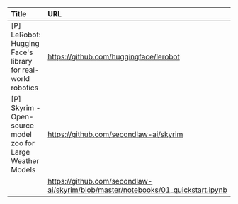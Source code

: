| Title                                                       | URL                                                                              |   Score | Date                |
|:------------------------------------------------------------|:---------------------------------------------------------------------------------|--------:|:--------------------|
| [P] LeRobot: Hugging Face's library for real-world robotics | https://github.com/huggingface/lerobot                                           |      41 | 2024-05-06 07:48:43 |
| [P] Skyrim - Open-source model zoo for Large Weather Models | https://github.com/secondlaw-ai/skyrim                                           |      27 | 2024-05-07 15:58:07 |
|                                                             | https://github.com/secondlaw-ai/skyrim/blob/master/notebooks/01_quickstart.ipynb |         |                     |